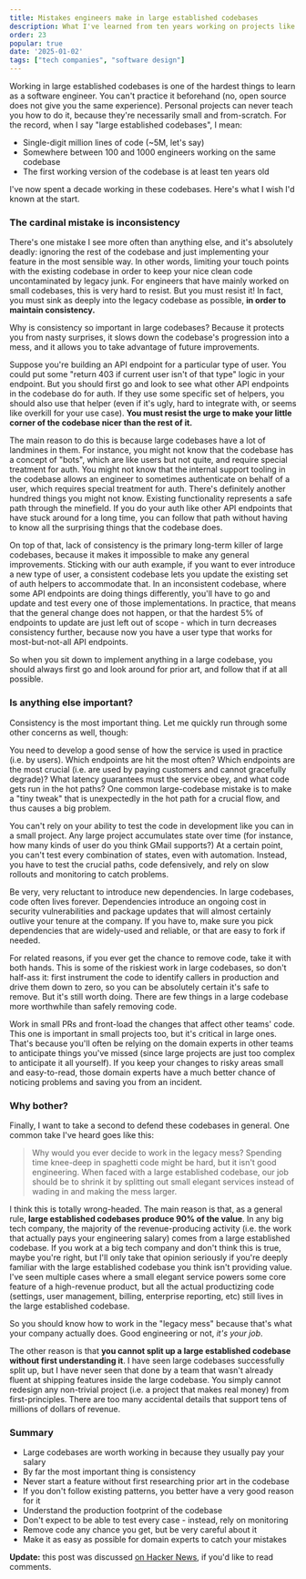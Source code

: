 ```yaml
---
title: Mistakes engineers make in large established codebases
description: What I've learned from ten years working on projects like this
order: 23
popular: true
date: '2025-01-02'
tags: ["tech companies", "software design"]
---
```


Working in large established codebases is one of the hardest things to learn as a software engineer. You can't practice it beforehand (no, open source does not give you the same experience). Personal projects can never teach you how to do it, because they're necessarily small and from-scratch. For the record, when I say "large established codebases", I mean:

- Single-digit million lines of code (~5M, let's say)
- Somewhere between 100 and 1000 engineers working on the same codebase
- The first working version of the codebase is at least ten years old

I've now spent a decade working in these codebases. Here's what I wish I'd known at the start.

### The cardinal mistake is inconsistency

There's one mistake I see more often than anything else, and it's absolutely deadly: ignoring the rest of the codebase and just implementing your feature in the most sensible way. In other words, limiting your touch points with the existing codebase in order to keep your nice clean code uncontaminated by legacy junk. For engineers that have mainly worked on small codebases, this is very hard to resist. But you must resist it! In fact, you must sink as deeply into the legacy codebase as possible, **in order to maintain consistency.**

Why is consistency so important in large codebases? Because it protects you from nasty surprises, it slows down the codebase's progression into a mess, and it allows you to take advantage of future improvements.

Suppose you're building an API endpoint for a particular type of user. You could put some "return 403 if current user isn't of that type" logic in your endpoint. But you should first go and look to see what other API endpoints in the codebase do for auth. If they use some specific set of helpers, you should also use that helper (even if it's ugly, hard to integrate with, or seems like overkill for your use case). **You must resist the urge to make your little corner of the codebase nicer than the rest of it.**

The main reason to do this is because large codebases have a lot of landmines in them. For instance, you might not know that the codebase has a concept of "bots", which are like users but not quite, and require special treatment for auth. You might not know that the internal support tooling in the codebase allows an engineer to sometimes authenticate on behalf of a user, which requires special treatment for auth. There's definitely another hundred things you might not know. Existing functionality represents a safe path through the minefield. If you do your auth like other API endpoints that have stuck around for a long time, you can follow that path without having to know all the surprising things that the codebase does.

On top of that, lack of consistency is the primary long-term killer of large codebases, because it makes it impossible to make any general improvements. Sticking with our auth example, if you want to ever introduce a new type of user, a consistent codebase lets you update the existing set of auth helpers to accommodate that. In an inconsistent codebase, where some API endpoints are doing things differently, you'll have to go and update and test every one of those implementations. In practice, that means that the general change does not happen, or that the hardest 5% of endpoints to update are just left out of scope - which in turn decreases consistency further, because now you have a user type that works for most-but-not-all API endpoints.

So when you sit down to implement anything in a large codebase, you should always first go and look around for prior art, and follow that if at all possible.

### Is anything else important?

Consistency is the most important thing. Let me quickly run through some other concerns as well, though:

You need to develop a good sense of how the service is used in practice (i.e. by users). Which endpoints are hit the most often? Which endpoints are the most crucial (i.e. are used by paying customers and cannot gracefully degrade)? What latency guarantees must the service obey, and what code gets run in the hot paths? One common large-codebase mistake is to make a "tiny tweak" that is unexpectedly in the hot path for a crucial flow, and thus causes a big problem.

You can't rely on your ability to test the code in development like you can in a small project. Any large project accumulates state over time (for instance, how many kinds of user do you think GMail supports?) At a certain point, you can't test every combination of states, even with automation. Instead, you have to test the crucial paths, code defensively, and rely on slow rollouts and monitoring to catch problems.

Be very, very reluctant to introduce new dependencies. In large codebases, code often lives forever. Dependencies introduce an ongoing cost in security vulnerabilities and package updates that will almost certainly outlive your tenure at the company. If you have to, make sure you pick dependencies that are widely-used and reliable, or that are easy to fork if needed. 

For related reasons, if you ever get the chance to remove code, take it with both hands. This is some of the riskiest work in large codebases, so don't half-ass it: first instrument the code to identify callers in production and drive them down to zero, so you can be absolutely certain it's safe to remove. But it's still worth doing. There are few things in a large codebase more worthwhile than safely removing code.

Work in small PRs and front-load the changes that affect other teams' code. This one is important in small projects too, but it's critical in large ones. That's because you'll often be relying on the domain experts in other teams to anticipate things you've missed (since large projects are just too complex to anticipate it all yourself). If you keep your changes to risky areas small and easy-to-read, those domain experts have a much better chance of noticing problems and saving you from an incident.

### Why bother?

Finally, I want to take a second to defend these codebases in general. One common take I've heard goes like this:
 
> Why would you ever decide to work in the legacy mess? Spending time knee-deep in spaghetti code might be hard, but it isn't good engineering. When faced with a large established codebase, our job should be to shrink it by splitting out small elegant services instead of wading in and making the mess larger.

I think this is totally wrong-headed. The main reason is that, as a general rule, **large established codebases produce 90% of the value**. In any big tech company, the majority of the revenue-producing activity (i.e. the work that actually pays your engineering salary) comes from a large established codebase. If you work at a big tech company and don't think this is true, maybe you're right, but I'll only take that opinion seriously if you're deeply familiar with the large established codebase you think isn't providing value. I've seen multiple cases where a small elegant service powers some core feature of a high-revenue product, but all the actual productizing code (settings, user management, billing, enterprise reporting, etc) still lives in the large established codebase.

So you should know how to work in the "legacy mess" because that's what your company actually does. Good engineering or not, _it's your job_. 
 
The other reason is that **you cannot split up a large established codebase without first understanding it**. I have seen large codebases successfully split up, but I have never seen that done by a team that wasn't already fluent at shipping features inside the large codebase. You simply cannot redesign any non-trivial project (i.e. a project that makes real money) from first-principles. There are too many accidental details that support tens of millions of dollars of revenue.

### Summary

- Large codebases are worth working in because they usually pay your salary
- By far the most important thing is consistency
- Never start a feature without first researching prior art in the codebase
- If you don't follow existing patterns, you better have a very good reason for it
- Understand the production footprint of the codebase
- Don't expect to be able to test every case - instead, rely on monitoring
- Remove code any chance you get, but be very careful about it
- Make it as easy as possible for domain experts to catch your mistakes

**Update:** this post was discussed [on Hacker News](https://news.ycombinator.com/item?id=42627227), if you'd like to read comments.
